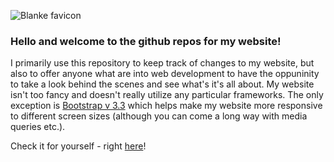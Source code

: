 ![Blanke favicon](https://github.com/andSubmarine/Blanke.one/images/blankeicon.png)

### Hello and welcome to the github repos for my website! 

I primarily use this repository to keep track of changes to my website, but also to offer anyone what are into web development to have the oppuninity to take a look behind the scenes and see what's it's all about. My website isn't too fancy and doesn't really utilize any particular frameworks. The only exception is [Bootstrap v 3.3](https://getbootstrap.com/docs/3.3/) which helps make my website more responsive to different screen sizes (although you can come a long way with media queries etc.).

Check it for yourself - right [here](https://blanke.one/index.html)!

